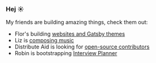 ### Hej ☀️

My friends are building amazing things, check them out:
- Flor's building [websites and Gatsby themes](https://florantara.dev/)
- Liz is [composing music](https://soundcloud.com/elizabeth-lain)
- Distribute Aid is looking for [open-source contributors](https://github.com/distributeaid/)
- Robin is bootstrapping [Interview Planner](https://interviewplanner.com/)
